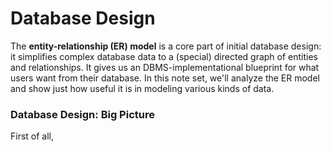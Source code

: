# Database Design

The **entity-relationship (ER) model** is a core part of initial database design: it simplifies complex database data to a (special) directed graph of entities and relationships. It gives us an DBMS-implementational blueprint for what users want from their database. In this note set, we'll analyze the ER model and show just how useful it is in modeling various kinds of data. 

### Database Design: Big Picture

First of all, 


